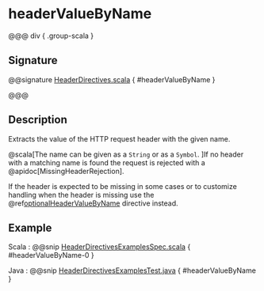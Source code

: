 # headerValueByName

@@@ div { .group-scala }

## Signature

@@signature [HeaderDirectives.scala]($akka-http$/akka-http/src/main/scala/akka/http/scaladsl/server/directives/HeaderDirectives.scala) { #headerValueByName }

@@@

## Description

Extracts the value of the HTTP request header with the given name.

@scala[The name can be given as a `String` or as a `Symbol`. ]If no header with a matching name is found the request
is rejected with a @apidoc[MissingHeaderRejection].

If the header is expected to be missing in some cases or to customize
handling when the header is missing use the @ref[optionalHeaderValueByName](optionalHeaderValueByName.md) directive instead.

## Example

Scala
:  @@snip [HeaderDirectivesExamplesSpec.scala]($test$/scala/docs/http/scaladsl/server/directives/HeaderDirectivesExamplesSpec.scala) { #headerValueByName-0 }

Java
:  @@snip [HeaderDirectivesExamplesTest.java]($test$/java/docs/http/javadsl/server/directives/HeaderDirectivesExamplesTest.java) { #headerValueByName }
